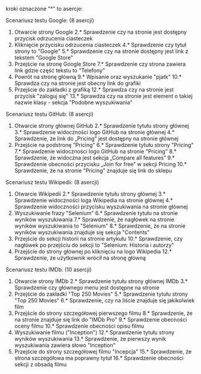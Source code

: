kroki oznaczone "*" to asercje:

Scenariusz testu Google: (8 asercji)
1. Otwarcie strony Google
2.* Sprawdzenie czy na stronie jest dostępny przycisk odrzucenia ciasteczek
3. Kliknięcie przycisku odrzucenia ciasteczek
4.* Sprawdzenie czy tytuł strony to "Google"
5.* Sprawdzenie czy na stronie dostępny jest link z tekstem "Google Store"
6. Przejście na stronę Google Store
7.* Sprawdzenie czy strona zawiera link gdzie część tekstu to "Telefony"
8. Powrót na stronę główną
9.* Wpisanie oraz wyszukanie "pjatk"
10.* Sprawdza czy na stronie jest obecny link do grafiki
11. Przejście do zakładki z grafiką
12.* Sprawdza czy na stronie jest przycisk "zaloguj się"
13.* Sprawdza czy na stronie jest element o takiej nazwie klasy - sekcja "Podobne wyszukiwania"


Scenariusz testu GitHub: (8 asercji)
1. Otwarcie strony głównej GitHub
2.* Sprawdzenie tytułu strony głównej
3.* Sprawdzenie widoczności logo GitHub na stronie głównej
4.* Sprawdzenie, że link do „Pricing” jest dostępny na stronie głównej
5. Przejście na podstronę "Pricing"
6.* Sprawdzenie tytułu strony "Pricing"
7.* Sprawdzenie widoczności logo GitHub na stronie "Pricing"
8.* Sprawdzenie, że widoczna jest sekcja „Compare all features”
9.* Sprawdzenie obecności przycisku „Join for free” w sekcji Pricing
10.* Sprawdzenie, że na stronie "Pricing" znajduje się link do sklepu


Scenariusz testu Wikipedii: (8 asercji)
1. Otwarcie Wikipedii
2.* Sprawdzenie tytułu strony głównej
3.* Sprawdzenie widoczności loga Wikipedia na stronie głównej
4.* Sprawdzenie widoczności przycisku wyszukiwania na stronie głównej
5. Wyszukiwanie frazy "Selenium"
6.* Sprawdzenie tytułu na stronie wyników wyszukiwania
7.* Sprawdzenie, że nagłówek na stronie wyników wyszukiwania to "Selenium"
8.* Sprawdzenie, że na stronie wyników wyszukiwania znajduje się sekcja "Contents"
9. Przejście do sekcji historii na stronie artykułu
10.* Sprawdzenie, czy nagłówek po przejściu do sekcji to "Selenium: Historia i autorzy"
11. Przejście do strony głównej po kliknięciu na logo Wikipedia
12.* Sprawdzenie, że użytkownik wrócił na stronę główną


Scenariusz testu IMDb: (10 asercji)
1. Otwarcie strony IMDb
2.* Sprawdzenie tytułu strony głównej IMDb
3.* Sprawdzenie czy głównego menu jest dostępne na stronie
4. Przejście do zakładki "Top 250 Movies"
5.* Sprawdzenie tytułu strony "Top 250 Movies"
6.* Sprawdzenie, czy na liście znajduje się jakikolwiek film
7. Przejście do strony szczegółowej pierwszego filmu
8.* Sprawdzenie, że na stronie znajduje się link do "IMDb Pro"
9.* Sprawdzenie obecności oceny filmu
10.* Sprawdzenie obecności opisu filmu
11. Wyszukiwanie filmu ("Inception")
12.* Sprawdzenie tytułu strony wyników wyszukiwania
13.* Sprawdzenie, że pierwszy wynik wyszukiwania zawiera słowo "Inception"
14. Przejście do strony szczegółowej filmu "Incepcja"
15.* Sprawdzenie, że strona szczegółowa ma poprawny tytuł
16.* Sprawdzenie obecności sekcji z obsadą filmu
